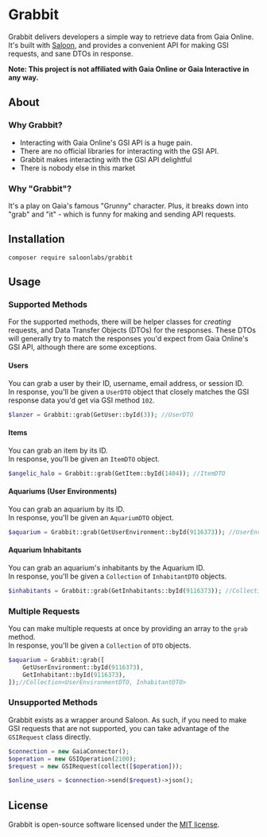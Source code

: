 # Grabbit

Grabbit delivers developers a simple way to retrieve data from Gaia Online. It's built with [Saloon](https://github.com/saloonphp/saloon), and provides a convenient API for making GSI requests, and sane DTOs in response.

**Note: This project is not affiliated with Gaia Online or Gaia Interactive in any way.**

## About
### Why Grabbit?

- Interacting with Gaia Online's GSI API is a huge pain.
- There are no official libraries for interacting with the GSI API.
- Grabbit makes interacting with the GSI API delightful
- There is nobody else in this market

### Why "Grabbit"?

It's a play on Gaia's famous "Grunny" character. Plus, it breaks down into "grab" and "it" - which is funny for making and sending API requests.

## Installation

`composer require saloonlabs/grabbit`

## Usage

### Supported Methods

For the supported methods, there will be helper classes for *creating* requests, and Data Transfer Objects (DTOs) for the responses. These DTOs will generally try to match the responses you'd expect from Gaia Online's GSI API, although there are some exceptions.

#### Users

You can grab a user by their ID, username, email address, or session ID.  
In response, you'll be given a `UserDTO` object that closely matches the GSI response data you'd get via GSI method `102`.

```php
$lanzer = Grabbit::grab(GetUser::byId(3)); //UserDTO
```

#### Items

You can grab an item by its ID.  
In response, you'll be given an `ItemDTO` object.

```php
$angelic_halo = Grabbit::grab(GetItem::byId(1404)); //ItemDTO
```

#### Aquariums (User Environments)
You can grab an aquarium by its ID.  
In response, you'll be given an `AquariumDTO` object.

```php
$aquarium = Grabbit::grab(GetUserEnvironment::byId(9116373)); //UserEnvironmentDTO
```

#### Aquarium Inhabitants
You can grab an aquarium's inhabitants by the Aquarium ID.  
In response, you'll be given a `Collection` of `InhabitantDTO` objects.

```php
$inhabitants = Grabbit::grab(GetInhabitants::byId(9116373)); //Collection<InhabitantDTO>
```

### Multiple Requests

You can make multiple requests at once by providing an array to the `grab` method.  
In response, you'll be given a `Collection` of `DTO` objects.

```php
$aquarium = Grabbit::grab([
    GetUserEnvironment::byId(9116373),
    GetInhabitant::byId(9116373),
]);//Collection<UserEnvironmentDTO, InhabitantDTO>
```

### Unsupported Methods

Grabbit exists as a wrapper around Saloon. As such, if you need to make GSI requests that are not supported, you can take advantage of the `GSIRequest` class directly.

```php
$connection = new GaiaConnector();
$operation = new GSIOperation(2100);
$request = new GSIRequest(collect([$operation]));

$online_users = $connection->send($request)->json();
```

## License
Grabbit is open-source software licensed under the [MIT license](LICENSE).